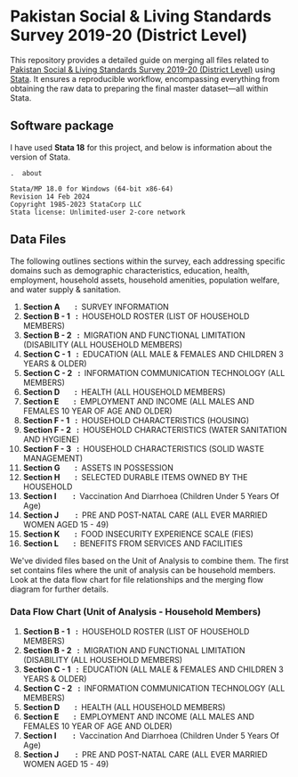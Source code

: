 # Pakistan Social & Living Standards Survey 2019-20 (District Level)
This repository provides a detailed guide on merging all files related to [Pakistan Social & Living Standards Survey 2019-20 (District Level)](https://www.pbs.gov.pk/publication/pakistan-social-and-living-standards-measurement-survey-pslm-2019-20-provincial) using [Stata](https://www.stata.com/). It ensures a reproducible workflow, encompassing everything from obtaining the raw data to preparing the final master dataset—all within Stata.

## Software package
I have used **Stata 18** for this project, and below  is information about the version of Stata.
```
.  about

Stata/MP 18.0 for Windows (64-bit x86-64)
Revision 14 Feb 2024
Copyright 1985-2023 StataCorp LLC
Stata license: Unlimited-user 2-core network
```
## Data Files
The following outlines sections within the survey, each addressing specific domains such as demographic characteristics, education, health, employment, household assets, household amenities, population welfare, and water supply & sanitation. 


01. **Section A &nbsp; &nbsp; &nbsp; &nbsp;:&nbsp;** SURVEY INFORMATION
02. **Section B - 1 &nbsp; :&nbsp;** HOUSEHOLD ROSTER (LIST OF HOUSEHOLD MEMBERS) 
03. **Section B - 2 &nbsp; :&nbsp;** MIGRATION AND FUNCTIONAL LIMITATION (DISABILITY (ALL HOUSEHOLD MEMBERS)
04. **Section C - 1 &nbsp; :&nbsp;** EDUCATION (ALL MALE & FEMALES AND CHILDREN 3 YEARS & OLDER)
05. **Section C - 2 &nbsp; :&nbsp;** INFORMATION COMMUNICATION TECHNOLOGY (ALL MEMBERS) 
06. **Section D &nbsp; &nbsp; &nbsp; &nbsp;:&nbsp;** HEALTH (ALL HOUSEHOLD MEMBERS) 
07. **Section E &nbsp; &nbsp; &nbsp; &nbsp;:&nbsp;** EMPLOYMENT AND INCOME (ALL MALES AND FEMALES 10 YEAR OF AGE AND OLDER) 
08. **Section F - 1 &nbsp; :&nbsp;** HOUSEHOLD CHARACTERISTICS (HOUSING)
09. **Section F - 2 &nbsp; :&nbsp;** HOUSEHOLD CHARACTERISTICS (WATER SANITATION AND HYGIENE) 
10. **Section F - 3 &nbsp; :&nbsp;** HOUSEHOLD CHARACTERISTICS (SOLID WASTE MANAGEMENT)
11. **Section G &nbsp; &nbsp; &nbsp; &nbsp;:&nbsp;** ASSETS IN POSSESSION
12. **Section H &nbsp; &nbsp; &nbsp; &nbsp;:&nbsp;** SELECTED DURABLE ITEMS OWNED BY THE HOUSEHOLD 
13. **Section I &nbsp; &nbsp; &nbsp; &nbsp; :&nbsp;** Vaccination And Diarrhoea (Children Under 5 Years Of Age)
14. **Section J &nbsp; &nbsp; &nbsp; &nbsp; :&nbsp;** PRE AND POST-NATAL CARE (ALL EVER MARRIED WOMEN AGED 15 - 49) 
15. **Section K &nbsp; &nbsp; &nbsp; &nbsp;:&nbsp;** FOOD INSECURITY EXPERIENCE SCALE (FIES) 
16. **Section L &nbsp; &nbsp; &nbsp; &nbsp;:&nbsp;** BENEFITS FROM SERVICES AND FACILITIES



We've divided files based on the Unit of Analysis to combine them. The first set contains files where the unit of analysis can be household members.  Look at the data flow chart for file relationships and the merging flow diagram for further details. 
### Data Flow Chart (Unit of Analysis - Household Members)

01. **Section B - 1 &nbsp; :&nbsp;** HOUSEHOLD ROSTER (LIST OF HOUSEHOLD MEMBERS) 
02. **Section B - 2 &nbsp; :&nbsp;** MIGRATION AND FUNCTIONAL LIMITATION (DISABILITY (ALL HOUSEHOLD MEMBERS)
03. **Section C - 1 &nbsp; :&nbsp;** EDUCATION (ALL MALE & FEMALES AND CHILDREN 3 YEARS & OLDER)
04. **Section C - 2 &nbsp; :&nbsp;** INFORMATION COMMUNICATION TECHNOLOGY (ALL MEMBERS) 
05. **Section D &nbsp; &nbsp; &nbsp; &nbsp;:&nbsp;** HEALTH (ALL HOUSEHOLD MEMBERS) 
06. **Section E &nbsp; &nbsp; &nbsp; &nbsp;:&nbsp;** EMPLOYMENT AND INCOME (ALL MALES AND FEMALES 10 YEAR OF AGE AND OLDER) 
07. **Section I &nbsp; &nbsp; &nbsp; &nbsp; :&nbsp;** Vaccination And Diarrhoea (Children Under 5 Years Of Age)
08. **Section J &nbsp; &nbsp; &nbsp; &nbsp; :&nbsp;** PRE AND POST-NATAL CARE (ALL EVER MARRIED WOMEN AGED 15 - 49) 



